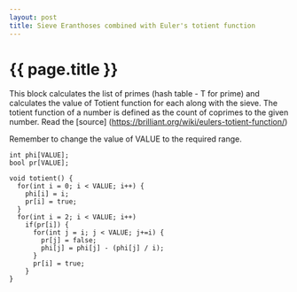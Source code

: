 ```yaml
---
layout: post
title: Sieve Eranthoses combined with Euler's totient function 
---
```


{{ page.title }}
================

This block calculates the list of primes (hash table - T for prime) and calculates the value of Totient function for each along with the sieve. The totient function of a number is defined as the count of coprimes to the given number. Read the [source] (https://brilliant.org/wiki/eulers-totient-function/)

Remember to change the value of VALUE to the required range. 

~~~~
int phi[VALUE];
bool pr[VALUE];

void totient() {
  for(int i = 0; i < VALUE; i++) {
    phi[i] = i;
    pr[i] = true;
  }
  for(int i = 2; i < VALUE; i++)
    if(pr[i]) {
      for(int j = i; j < VALUE; j+=i) {
        pr[j] = false;
        phi[j] = phi[j] - (phi[j] / i);
      }
      pr[i] = true;
    }
}
~~~~
